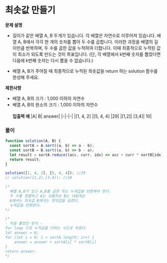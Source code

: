 # 최솟값 만들기

<b>문제 설명</b>

- 길이가 같은 배열 A, B 두개가 있습니다. 각 배열은 자연수로 이루어져 있습니다.
  배열 A, B에서 각각 한 개의 숫자를 뽑아 두 수를 곱합니다. 이러한 과정을 배열의 길이만큼 반복하며, 두 수를 곱한 값을 누적하여 더합니다. 이때 최종적으로 누적된 값이 최소가 되도록 만드는 것이 목표입니다. (단, 각 배열에서 k번째 숫자를 뽑았다면 다음에 k번째 숫자는 다시 뽑을 수 없습니다.) <br/>

- 배열 A, B가 주어질 때 최종적으로 누적된 최솟값을 return 하는 solution 함수를 완성해 주세요.

<b>제한사항</b>

- 배열 A, B의 크기 : 1,000 이하의 자연수
- 배열 A, B의 원소의 크기 : 1,000 이하의 자연수
  <br/><br/>
  <b>입출력 예</b>
  |A| B| answer|
  |-|-|-|
  |[1, 4, 2] |[5, 4, 4] |29|
  |[1,2]| [3,4]| 10|

### 풀이

```js
function solution(A, B) {
  const sortA = A.sort((a, b) => a - b);
  const sortB = B.sort((a, b) => b - a);
  let result = sortA.reduce((acc, curr, idx) => acc + curr * sortB[idx], 0);
  return result;
}

solution([1, 4, 2], [5, 4, 4]); //29
// solution([1,2],[3,4]); //10

/*
  배열 A,B가 있고 A,B를 곱한 최소 누적값을 반환해야 한다.
  두 수를 정렬하고 A는 오름차순 B는 내림차순
  A에서는 최솟값 B에서는 최댓값을 곱한다.
  누적값을 반환한다.
*/

/*
- 처음 풀었던 방식 -
for loop 으로 누적값을 더하는 식으로 하였다. 
let answer = 0;
for (let i = 0; i < sortA.length; i++) {
    answer = answer + sortA[i] * sortB[i]
}
return answer;
*/
```
